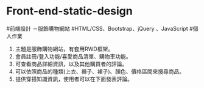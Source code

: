 # Front-end-static-design
#前端設計 －服飾購物網站
#HTML/CSS、Bootstrap、jQuery 、JavaScript
#個人作業

1. 主題是服飾購物網站，有套用RWD框架。
2. 會員註冊/登入功能/喜愛商品清單、購物車功能。
3. 可查看商品詳細資訊，以及其他購買者的評論。
4. 可以依照商品的種類(上衣、褲子、裙子)、顏色、價格區間來搜尋商品。
5. 提供穿搭知識資訊，使用者可以在下面發表評論。
